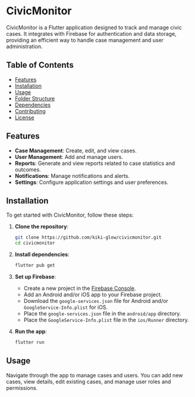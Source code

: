 # CivicMonitor

CivicMonitor is a Flutter application designed to track and manage civic cases. It integrates with Firebase for authentication and data storage, providing an efficient way to handle case management and user administration.

## Table of Contents

- [Features](#features)
- [Installation](#installation)
- [Usage](#usage)
- [Folder Structure](#folder-structure)
- [Dependencies](#dependencies)
- [Contributing](#contributing)
- [License](#license)

## Features

- **Case Management**: Create, edit, and view cases.
- **User Management**: Add and manage users.
- **Reports**: Generate and view reports related to case statistics and outcomes.
- **Notifications**: Manage notifications and alerts.
- **Settings**: Configure application settings and user preferences.

## Installation

To get started with CivicMonitor, follow these steps:

1. **Clone the repository**:
    ```sh
    git clone https://github.com/kiki-glow/civicmonitor.git
    cd civicmonitor
    ```

2. **Install dependencies**:
    ```sh
    flutter pub get
    ```

3. **Set up Firebase**:
    - Create a new project in the [Firebase Console](https://console.firebase.google.com/).
    - Add an Android and/or iOS app to your Firebase project.
    - Download the `google-services.json` file for Android and/or `GoogleService-Info.plist` for iOS.
    - Place the `google-services.json` file in the `android/app` directory.
    - Place the `GoogleService-Info.plist` file in the `ios/Runner` directory.

4. **Run the app**:
    ```sh
    flutter run
    ```

## Usage

Navigate through the app to manage cases and users. You can add new cases, view details, edit existing cases, and manage user roles and permissions.

